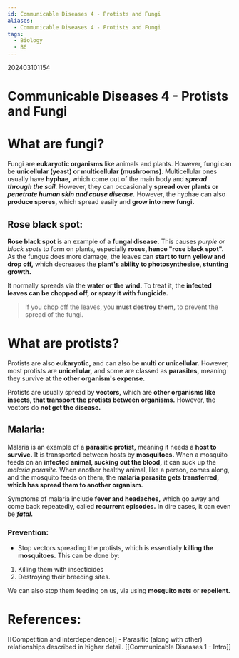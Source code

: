 ```yaml
---
id: Communicable Diseases 4 - Protists and Fungi
aliases:
  - Communicable Diseases 4 - Protists and Fungi
tags:
  - Biology
  - B6
---
```

202403101154

# Communicable Diseases 4 - Protists and Fungi

# What are fungi? 

Fungi are **eukaryotic organisms** like animals and plants. However, fungi can be
**unicellular (yeast) or multicellular (mushrooms)**. Multicellular ones usually have **hyphae,** which come out of the main body and ***spread through the soil.*** However, they can occasionally **spread over plants or *penetrate human skin and cause disease.*** 
However, the hyphae can also **produce spores,** which spread easily and **grow into new fungi.** 

## Rose black spot:

**Rose black spot** is an example of a **fungal disease.** This causes *purple or black spots* to form on plants, especially **roses, hence "rose black spot".** As the fungus does more damage, the leaves can **start to turn yellow and drop off,** which decreases the **plant's ability to photosynthesise, stunting growth.** 

It normally spreads via the **water or the wind.** To treat it, the **infected leaves can be chopped off, or spray it with fungicide.** 

> If you chop off the leaves, you **must destroy them,** to prevent the spread of the fungi.

# What are protists?

Protists are also **eukaryotic,** and can also be **multi or unicellular.** However, most protists are **unicellular,** and some are classed as **parasites,** meaning they survive at the **other organism's expense.** 

Protists are usually spread by **vectors,** which are **other organisms like insects, that transport the protists between organisms.** However, the vectors do **not get the disease.** 

## Malaria:

Malaria is an example of a **parasitic protist,** meaning it needs a **host to survive.** It is transported between hosts by **mosquitoes.** When a mosquito feeds on an **infected animal, sucking out the blood,** it can suck up the *malaria parasite.* When another healthy animal, like a person, comes along, and the mosquito feeds on them, the **malaria parasite gets transferred, which has spread them to another organism.**

Symptoms of malaria include **fever and headaches,** which go away and come back repeatedly, called **recurrent episodes.** In dire cases, it can even be ***fatal.*** 

### Prevention:

- Stop vectors spreading the protists, which is essentially **killing the mosquitoes.** This can be done by:
1. Killing them with insecticides
2. Destroying their breeding sites.

We can also stop them feeding on us, via using **mosquito nets** or **repellent.** 

# References:
[[Competition and interdependence]] - Parasitic (along with other) relationships described in higher detail.
[[Communicable Diseases 1 - Intro]]
